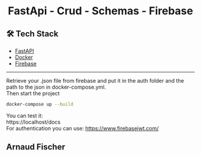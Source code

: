 # <p align="center">FastApi - Crud - Schemas - Firebase</p>
  ## 🛠️ Tech Stack
- [FastAPI](https://fastapi.tiangolo.com/)
- [Docker](https://www.docker.com/) 
- [Firebase](https://firebase.google.com/) 
<hr>

Retrieve your .json file from firebase and put it in the auth folder and the path to the json in docker-compose.yml. <br>
Then start the project
```bash
docker-compose up --build
```
You can test it: <br>
https://localhost/docs <br>
For authentication you can use:
https://www.firebasejwt.com/
        

## Arnaud Fischer
